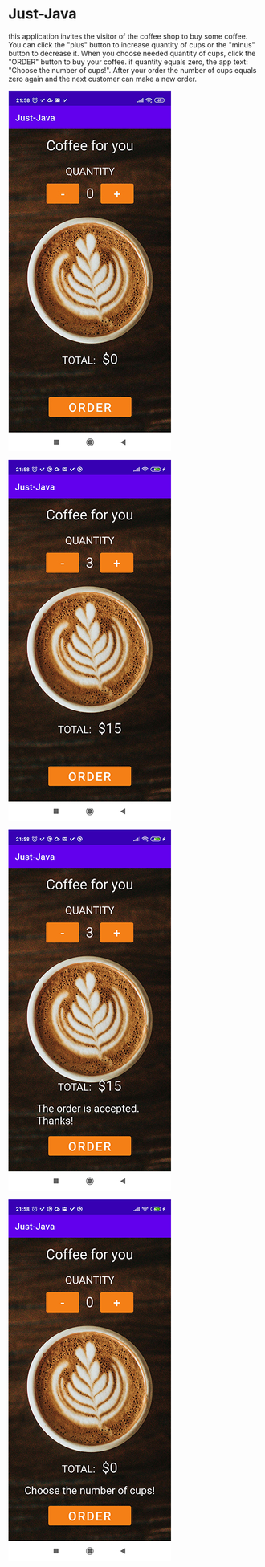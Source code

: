 # Just-Java


this application invites the visitor of the coffee shop to buy some coffee. You can click the "plus" button to increase quantity of cups or the "minus" button to decrease it. When you choose needed quantity of cups, click the "ORDER" button to buy your coffee. if quantity equals zero, the app text: "Choose the number of cups!". After your order the number of cups equals zero again and the next customer can make a new order. 


![p](https://github.com/Yury-Borovoy/Just-Java/blob/main/one.jpg)

![p](https://github.com/Yury-Borovoy/Just-Java/blob/main/two.jpg)

![p](https://github.com/Yury-Borovoy/Just-Java/blob/main/three.jpg)

![p](https://github.com/Yury-Borovoy/Just-Java/blob/main/four.jpg)
